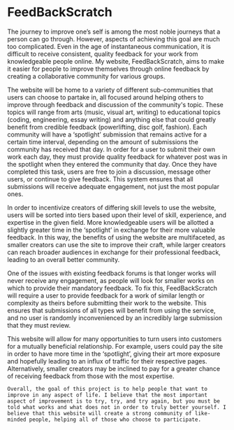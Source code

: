 # FeedBackScratch

The journey to improve one’s self is among the most noble journeys that a person can go through. However, aspects of achieving this goal are much too complicated. Even in the age of instantaneous communication, it is difficult to receive consistent, quality feedback for your work from knowledgeable people online. My website, FeedBackScratch, aims to make it easier for people to improve themselves through online feedback by creating a collaborative community for various groups.

The website will be home to a variety of different sub-communities that users can choose to partake in, all focused around helping others to improve through feedback and discussion of the community's topic. These topics will range from arts (music, visual art, writing) to educational topics (coding, engineering, essay writing) and anything else that could greatly benefit from credible feedback (powerlifting, disc golf, fashion). Each community will have a ‘spotlight’ submission that remains active for a certain time interval, depending on the amount of submissions the community has received that day. In order for a user to submit their own work each day, they must provide quality feedback for whatever post was in the spotlight when they entered the community that day. Once they have completed this task, users are free to join a discussion, message other users, or continue to give feedback. This system ensures that all submissions will receive adequate engagement, not just the most popular ones. 

In order to incentivize creators of differing skill levels to use the website, users will be sorted into tiers based upon their level of skill, experience, and expertise in the given field. More knowledgeable users will be allotted a slightly greater time in the ‘spotlight’ in exchange for their more valuable feedback. In this way, the benefits of using the website are multifaceted, as smaller creators can use the site to improve their craft, while larger creators can reach broader audiences in exchange for their professional feedback, leading to an overall better community.

One of the issues with existing feedback forums is that longer works will never receive any engagement, as people will look for smaller works on which to provide their mandatory feedback. To fix this, FeedBackScratch will require a user to provide feedback for a work of similar length or complexity as theirs before submitting their work to the website. This ensures that submissions of all types will benefit from using the service, and no user is randomly inconvenienced by an incredibly large submission that they must review.

This website will allow for many opportunities to turn users into customers for a mutually beneficial relationship. For example, users could pay the site in order to have more time in the ‘spotlight’, giving their art more exposure and hopefully leading to an influx of traffic for their respective pages. Alternatively, smaller creators may be inclined to pay for a greater chance of receiving feedback from those with the most expertise. 

	Overall, the goal of this project is to help people that want to improve in any aspect of life. I believe that the most important aspect of improvement is to try, try, and try again, but you must be told what works and what does not in order to truly better yourself. I believe that this website will create a strong community of like-minded people, helping all of those who choose to participate.






